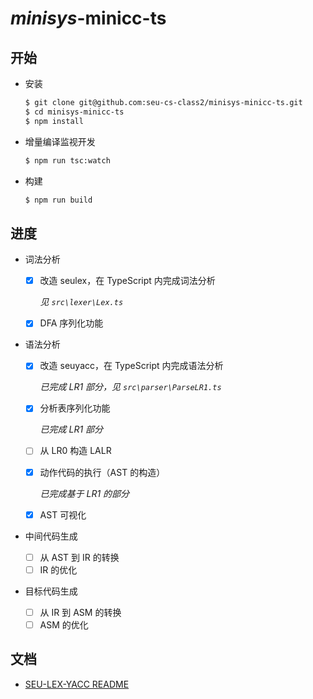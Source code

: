 # *minisys*-minicc-ts

## 开始

- 安装

  ```bash
  $ git clone git@github.com:seu-cs-class2/minisys-minicc-ts.git
  $ cd minisys-minicc-ts
  $ npm install
  ```

- 增量编译监视开发

  ```bash
  $ npm run tsc:watch
  ```

- 构建

  ```bash
  $ npm run build
  ```

## 进度

- 词法分析

  - [x] 改造 seulex，在 TypeScript 内完成词法分析

    *见 `src\lexer\Lex.ts`*

  - [x] DFA 序列化功能

- 语法分析

  - [x] 改造 seuyacc，在 TypeScript 内完成语法分析

    *已完成 LR1 部分，见 `src\parser\ParseLR1.ts`*

  - [x] 分析表序列化功能

    *已完成 LR1 部分*

  - [ ] 从 LR0 构造 LALR

  - [x] 动作代码的执行（AST 的构造）

    *已完成基于 LR1 的部分*

  - [x] AST 可视化

- 中间代码生成

  - [ ] 从 AST 到 IR 的转换
  - [ ] IR 的优化

- 目标代码生成

  - [ ] 从 IR 到 ASM 的转换
  - [ ] ASM 的优化

## 文档

- [SEU-LEX-YACC README](https://github.com/seu-cs-class2/minisys-minicc-ts/blob/master/src/seu-lex-yacc/README.md)